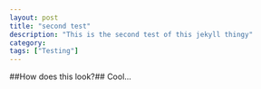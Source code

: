 ```yaml
---
layout: post
title: "second test"
description: "This is the second test of this jekyll thingy"
category: 
tags: ["Testing"]
---
```


##How does this look?##
Cool...